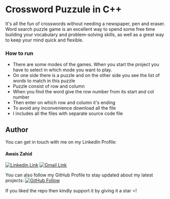 # Crossword Puzzule in C++
It's all the fun of crosswords without
needing a newspaper, pen and eraser.
Word search puzzle
game is an excellent way
to spend some free time building
your vocabulary and problem-solving
skills, as well as a great way to keep
your mind quick and flexible.

### How to run
-  There are some modes of the games. When you start the project you have to select in which mode you want to play.
-  On one side there is a puzzle and on the other side you see the list of words to match in this puzzle
-  Puzzle consist of row and column 
-  When you find the word give the row number from its start and col number
-  Then enter on which row and column it's ending 
-  To avoid any inconvenience download all the file 
-  I includes all the files with separate source code file 

## Author
You can get in touch with me on my LinkedIn Profile:
#### Awais Zahid
[![Linkedin Link](https://img.shields.io/badge/Connect-AwaisZahid-blue.svg?color=1DA1F2&logo=linkedin&longCache=true&style=for-the-badge
)](https://www.linkedin.com/in/awais-zahid-790124197)
[![Gmail Link](https://img.shields.io/badge/Connect-AwaisZahid-blue.svg?color=1DA1F2&logo=gmail&longCache=true&style=for-the-badge
)](mailto:zahidawais98@gmail.com)

You can also follow my GitHub Profile to stay updated about my latest projects: [![GitHub Follow](https://img.shields.io/badge/Connect-AwaisZahid-blue.svg?logo=Github&longCache=true&style=for-the-badg)](https://github.com/chowais181)

If you liked the repo then kindly support it by giving it a star ⭐!

